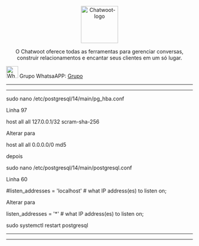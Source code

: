 <p align="center">
	<img src="https://www.chatwoot.com/docs/img/logo.png" alt="Chatwoot-logo" width="100" />	
	<p align="center">O Chatwoot oferece todas as ferramentas para gerenciar conversas, construir relacionamentos e encantar seus clientes em um só lugar.</p>
</p>

<p align="left">
	<img src="https://whatsapp.com/favicon.ico" alt="WhatsAPP-logo" width="32" />
	<span>Grupo WhatsaAPP: </span>
	<a href="https://chat.whatsapp.com/CLKge3hmHmmBcIL04mBzmT" target="_blank">Grupo</a>
</p>

<hr />
<hr />

sudo nano /etc/postgresql/14/main/pg_hba.conf
</p>
Linha 97
</p>
host    all             all             127.0.0.1/32            scram-sha-256
</p>
Alterar para
</p>
host    all             all             0.0.0.0/0               md5
</p>
depois
</p>
sudo nano /etc/postgresql/14/main/postgresql.conf
</p>
Linha 60
</p>
#listen_addresses = 'localhost' # what IP address(es) to listen on;

Alterar para
</p>
listen_addresses = '*'		# what IP address(es) to listen on;
</p>
sudo systemctl restart postgresql
</p>
<hr />
<hr />
